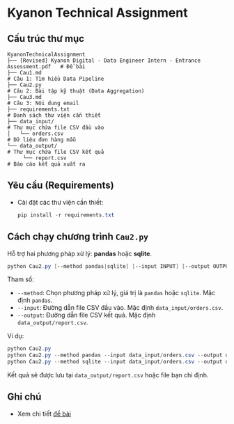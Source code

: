 # Kyanon Technical Assignment

## Cấu trúc thư mục

```
KyanonTechnicalAssignment
├── [Revised] Kyanon Digital - Data Engineer Intern - Entrance Assessment.pdf   # Đề bài
├── Cau1.md                                                                     # Câu 1: Tìm hiểu Data Pipeline
├── Cau2.py                                                                     # Câu 2: Bài tập kỹ thuật (Data Aggregation)
├── Cau3.md                                                                     # Câu 3: Nội dung email
├── requirements.txt                                                            # Danh sách thư viện cần thiết
├── data_input/                                                                 # Thư mục chứa file CSV đầu vào
│   └── orders.csv                                                              # Dữ liệu đơn hàng mẫu
└── data_output/                                                                # Thư mục chứa file CSV kết quả
	 └── report.csv                                                             # Báo cáo kết quả xuất ra
```

## Yêu cầu (Requirements)

- Cài đặt các thư viện cần thiết:

  ```powershell
  pip install -r requirements.txt
  ```

## Cách chạy chương trình `Cau2.py`

Hỗ trợ hai phương pháp xử lý: **pandas** hoặc **sqlite**.

```powershell
python Cau2.py [--method pandas|sqlite] [--input INPUT] [--output OUTPUT]
```

Tham số:
- `--method`: Chọn phương pháp xử lý, giá trị là `pandas` hoặc `sqlite`. Mặc định `pandas`.
- `--input`: Đường dẫn file CSV đầu vào. Mặc định `data_input/orders.csv`.
- `--output`: Đường dẫn file CSV kết quả. Mặc định `data_output/report.csv`.

Ví dụ:

```powershell
python Cau2.py
python Cau2.py --method pandas --input data_input/orders.csv --output data_output/report.csv
python Cau2.py --method sqlite --input data_input/orders.csv --output data_output/report.csv
```

Kết quả sẽ được lưu tại `data_output/report.csv` hoặc file bạn chỉ định.

## Ghi chú

- Xem chi tiết [đề bài]([Revised]%20Kyanon%20Digital%20-%20Data%20Engineer%20Intern%20-%20Entrance%20Assessment.pdf)
